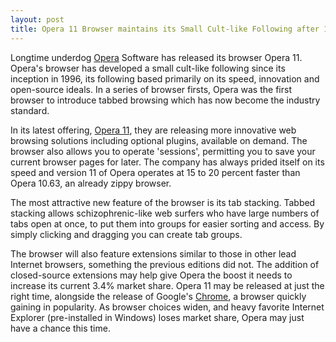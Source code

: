```yaml
---
layout: post
title: Opera 11 Browser maintains its Small Cult-like Following after 15 years
---
```


Longtime underdog <a href="http://www.opera.com/">Opera</a> Software has released its browser Opera 11. Opera's browser has developed a small cult-like following since its inception in 1996, its following based primarily on its speed, innovation and open-source ideals. In a series of browser firsts, Opera was the first browser to introduce tabbed browsing which has now become the industry standard.

In its latest offering, <a href="http://www.opera.com/">Opera 11</a>, they are releasing more innovative web browsing solutions including optional plugins, available on demand. The browser also allows you to operate 'sessions', permitting you to save your current browser pages for later. The company has always prided itself on its speed and version 11 of Opera operates at 15 to 20 percent faster than Opera 10.63, an already zippy browser.

The most attractive new feature of the browser is its tab stacking. Tabbed stacking allows schizophrenic-like web surfers who have large numbers of tabs open at once, to put them into groups for easier sorting and access. By simply clicking and dragging you can create tab groups.

The browser will also feature extensions similar to those in other lead Internet browsers, something the previous editions did not. The addition of closed-source extensions may help give Opera the boost it needs to increase its current 3.4% market share. Opera 11 may be released at just the right time, alongside the release of Google's <a href="http://www.google.com/chrome/">Chrome</a>, a browser quickly gaining in popularity. As browser choices widen, and heavy favorite Internet Explorer (pre-installed in Windows) loses market share, Opera may just have a chance this time.
